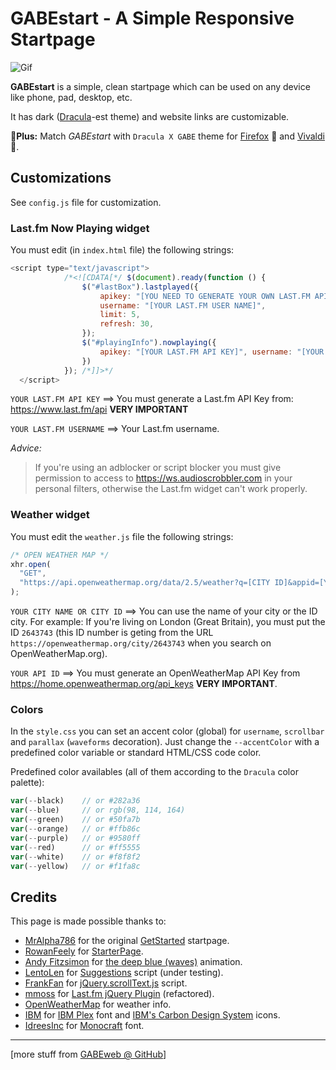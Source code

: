 # GABEstart - A Simple Responsive Startpage

![Gif](asset/gabestart-demo.gif)

**GABEstart** is a simple, clean startpage which can be used on any device like phone, pad, desktop, etc.

It has dark ([Dracula](https://draculatheme.com/contribute)-est theme) and website links are customizable.

🎉**Plus:** Match _GABEstart_ with `Dracula X GABE` theme for [Firefox](https://addons.mozilla.org/en-US/firefox/addon/dracula-x-gabe/) 🦊 and [Vivaldi](https://themes.vivaldi.net/themes/P9Xvx24q7Op) 🎻.

## Customizations

See `config.js` file for customization.

### Last.fm Now Playing widget

You must edit (in `index.html` file) the following strings:

```javascript
<script type="text/javascript">
            /*<![CDATA[*/ $(document).ready(function () {
                $("#lastBox").lastplayed({
                    apikey: "[YOU NEED TO GENERATE YOUR OWN LAST.FM API KEY]",
                    username: "[YOUR LAST.FM USER NAME]",
                    limit: 5,
                    refresh: 30,
                });
                $("#playingInfo").nowplaying({
                    apikey: "[YOUR LAST.FM API KEY]", username: "[YOUR LAST.FM USERNAME]", refresh: 60, notplayingtext: '<p class="playing-not">See recently played tracks on: <a href="https://last.fm/user/[USERNAME]" target="_blank">last.fm/user/[USERNAME]</a></p>'
                })
            }); /*]]>*/
  </script>
```

`YOUR LAST.FM API KEY` ==> You must generate a Last.fm API Key from: https://www.last.fm/api **VERY IMPORTANT**

`YOUR LAST.FM USERNAME` ==> Your Last.fm username.

<em>Advice:</em>

> If you're using an adblocker or script blocker you must give permission to access to https://ws.audioscrobbler.com in your personal filters, otherwise the Last.fm widget can't work properly.

### Weather widget

You must edit the `weather.js` file the following strings:

```javascript
/* OPEN WEATHER MAP */
xhr.open(
  "GET",
  "https://api.openweathermap.org/data/2.5/weather?q=[CITY ID]&appid=[YOUR API ID]&units=metric"
);
```

`YOUR CITY NAME OR CITY ID` ==> You can use the name of your city or the ID city. For example: If you're living on London (Great Britain), you must put the ID `2643743` (this ID number is geting from the URL `https://openweathermap.org/city/2643743` when you search on OpenWeatherMap.org).

`YOUR API ID` ==> You must generate an OpenWeatherMap API Key from https://home.openweathermap.org/api_keys **VERY IMPORTANT**.

### Colors

In the `style.css` you can set an accent color (global) for `username`, `scrollbar` and `parallax` (`waveforms` decoration). Just change the `--accentColor` with a predefined color variable or standard HTML/CSS code color.

Predefined color availables (all of them according to the `Dracula` color palette):

```javascript
var(--black)    // or #282a36
var(--blue)     // or rgb(98, 114, 164)
var(--green)    // or #50fa7b
var(--orange)   // or #ffb86c
var(--purple)   // or #9580ff
var(--red)      // or #ff5555
var(--white)    // or #f8f8f2
var(--yellow)   // or #f1fa8c
```

## Credits

This page is made possible thanks to:

- [MrAlpha786](https://github.com/MrAlpha786) for the original [GetStarted](https://github.com/MrAlpha786/getstarted) startpage.
- [RowanFeely](https://github.com/RowanFeely) for [StarterPage](https://github.com/RowanFeely/StarterPage).
- [Andy Fitzsimon](https://codepen.io/andyfitz) for [the deep blue (waves)](https://codepen.io/andyfitz/pen/aZrKdV) animation.
- [LentoLen](https://github.com/LentoLen) for [Suggestions](https://github.com/LentoLen/suggestions) script (under testing).
- [FrankFan](https://github.com/FrankFan) for [jQuery.scrollText.js](href="https://github.com/FrankFan/jQuery.scrollText.js) script.
- [mmoss](https://github.com/mmoss) for [Last.fm jQuery Plugin](https://github.com/mmoss/jquery-lastfm) (refactored).
- [OpenWeatherMap](https://openweathermap.org) for weather info. 
- [IBM](https://github.com/IBM) for [IBM Plex](https://github.com/IBM/plex) font and [IBM's Carbon Design System](https://carbondesignsystem.com/guidelines/icons/contribute/) icons.
- [IdreesInc](https://github.com/IdreesInc) for [Monocraft](https://github.com/IdreesInc/Monocraft) font.

---

[more stuff from [GABEweb @ GitHub](https://gabeweb.github.io)]
